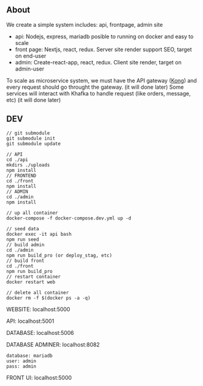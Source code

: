 ## About

We create a simple system includes: api, frontpage, admin site
+ api: Nodejs, express, mariadb posible to running on docker and easy to scale
+ front page: Nextjs, react, redux. Server site render support SEO, target on end-user
+ admin: Create-react-app, react, redux. Client site render, target on admin-user

To scale as microservice system, we must have the API gateway ([Kong](https://konghq.com/kong/)) and every request should go throught the gateway. (it will done later)
Some services will interact with Khafka to handle request (like orders, message, etc) (it will done later)


## DEV

```
// git submodule 
git submodule init
git submodule update

// API
cd ./api
mkdirs ./uploads
npm install
// FRONTEND
cd ./front
npm install
// ADMIN
cd ./admin
npm install

// up all container
docker-compose -f docker-compose.dev.yml up -d 

// seed data
docker exec -it api bash
npm run seed
// build admin
cd ./admin
npm run build_pro (or deploy_stag, etc)
// build front
cd ./front
npm run build_pro
// restart container
docker restart web

// delete all container
docker rm -f $(docker ps -a -q)
```
WEBSITE: localhost:5000

API: localhost:5001

DATABASE: localhost:5006

DATABASE ADMINER: localhost:8082
```
database: mariadb
user: admin
pass: admin
```

FRONT UI: localhost:5000

